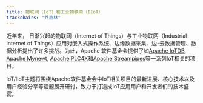 ```yaml
---
title: 物联网（IoT）和工业物联网（IIoT）
trackchairs: "乔嘉林"
---
```


近年来， 日渐兴起的物联网（Internet of Things）与工业物联网（Industrial Internet of Things）应用对嵌入式操作系统、边缘数据采集、边-云数据管理、数据分析提出了许多挑战。为此，Apache 软件基金会提供了如[Apache IoTDB](https://iotdb.apache.org), [Apache Mynewt](https://mynewt.apache.org), [Apache PLC4X](https://plc4x.apache.org)和[Apache Streampipes](https://streampipes.apache.org)等一系列IoT相关的项目。

IoT/IIoT主题将围绕Apache软件基金会中IoT相关项目的最新进展、核心技术以及用户经验分享等话题展开研讨，致力于打造成IoT应用用户和开发者们的技术盛宴。
